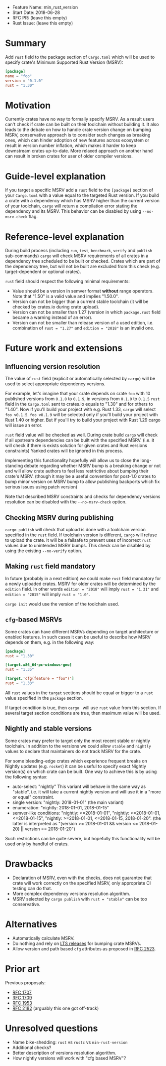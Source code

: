- Feature Name: min_rust_version
- Start Date: 2018-06-28
- RFC PR: (leave this empty)
- Rust Issue: (leave this empty)

# Summary
[summary]: #summary

Add `rust` field to the package section of `Cargo.toml` which will be used to
specify crate's Minimum Supported Rust Version (MSRV):
```toml
[package]
name = "foo"
version = "0.1.0"
rust = "1.30"
```

# Motivation
[motivation]: #motivation

Currently crates have no way to formally specify MSRV. As a result users can't
check if crate can be built on their toolchain without building it. It also
leads to the debate on how to handle crate version change on bumping MSRV,
conservative approach is to consider such changes as breaking ones, which can
hinder adoption of new features across ecosystem or result in version number
inflation, which makes it harder to keep downstream crates up-to-date. More
relaxed approach on another hand can result in broken crates for user of older
compiler versions.

# Guide-level explanation
[guide-level-explanation]: #guide-level-explanation

If you target a specific MSRV add a `rust` field to the `[package]` section of
your `Cargo.toml` with a value equal to the targeted Rust version. If you build
a crate with a dependency which has MSRV higher than the current version of your
toolchain, `cargo` will return a compilation error stating the dependency and
its MSRV. This behavior can be disabled by using `--no-msrv-check` flag.

# Reference-level explanation
[reference-level-explanation]: #reference-level-explanation

During build process (including `run`, `test`, `benchmark`, `verify` and `publish`
sub-commands) `cargo` will check MSRV requirements of all crates in a dependency
tree scheduled to be built or checked. Crates which are part of the dependency
tree, but will not be built are excluded from this check (e.g. target-dependent
or optional crates).

`rust` field should respect the following minimal requirements:
- Value should be a version in semver format **without** range operators. Note
that "1.50" is a valid value and implies "1.50.0".
- Version can not be bigger than a current stable toolchain (it will be checked
by crates.io during crate upload).
- Version can not be smaller than 1.27 (version in which  `package.rust` field
became a warning instead of an error).
- Version can not be smaller than release version of a used edition, i.e.
combination of `rust = "1.27"` and `edition = "2018"` is an invalid one.

# Future work and extensions
[future-work]: #future-work

## Influencing version resolution

The value of `rust` field (explicit or automatically selected by `cargo`) will
be used to select appropriate dependency versions.

For example, let's imagine that your crate depends on crate `foo` with 10 published
versions from `0.1.0` to `0.1.9`, in versions from `0.1.0` to `0.1.5` `rust`
field in the `Cargo.toml` sent to crates.io equals to "1.30" and for others to
"1.40". Now if you'll build your project with e.g. Rust 1.33, `cargo` will select
`foo v0.1.5`. `foo v0.1.9` will be selected only if you'll build your project with
Rust 1.40 or higher. But if you'll try to build your project with Rust 1.29 cargo
will issue an error.

`rust` field value will be checked as well. During crate build `cargo` will check
if all upstream dependencies can be built with the specified MSRV. (i.e. it will
check if there is exists solution for given crates and Rust versions constraints)
Yanked crates will be ignored in this process.

Implementing this functionality hopefully will allow us to close the long-standing
debate regarding whether MSRV bump is a breaking change or not and will allow
crate authors to feel less restrictive about bumping their crate's MSRV. (though
it may be a useful convention for post-1.0 crates to bump minor version on MSRV
bump to allow publishing backports which fix serious issues using patch version)

Note that described MSRV constraints and checks for dependency versions resolution
can be disabled with the `--no-msrv-check` option.

## Checking MSRV during publishing

`cargo publish` will check that upload is done with a toolchain version specified
in the `rust` field. If toolchain version is different, `cargo` will refuse to
upload the crate. It will be a failsafe to prevent uses of incorrect `rust` values
due to unintended MSRV bumps. This check can be disabled by using the existing
`--no-verify` option.

## Making `rust` field mandatory

In future (probably in a next edition) we could make `rust` field mandatory for
a newly uploaded crates. MSRV for older crates will be determined by the `edition`
field. In other words `edition = "2018"` will imply `rust = "1.31"` and
`edition = "2015"` will imply `rust = "1.0"`.

`cargo init` would use the version of the toolchain used.

## `cfg`-based MSRVs

Some crates can have different MSRVs depending on target architecture or enabled
features. In such cases it can be useful to describe how MSRV depends on them,
e.g. in the following way:
```toml
[package]
rust = "1.30"

[target.x86_64-pc-windows-gnu]
rust = "1.35"

[target.'cfg(feature = "foo")']
rust = "1.33"
```

All `rust` values in the `target` sections should be equal or bigger to a `rust` value
specified in the `package` section.

If target condition is true, then `cargo ` will use `rust` value from this section.
If several target section conditions are true, then maximum value will be used.

## Nightly and stable versions

Some crates may prefer to target only the most recent stable or nightly toolchain.
In addition to the versions we could allow `stable` and `nightly` values to declare
that maintainers do not track MSRV for the crate.

For some bleeding-edge crates which experience frequent breaks on Nightly updates
(e.g. `rocket`) it can be useful to specify exact Nightly version(s) on which
crate can be built. One way to achieve this is by using the following syntax:
- auto-select: "nightly" This variant will behave in the same way as "stable", i.e.
it will take a current nightly version and will use it in a "more or equal" constraint.
- single version: "nightly: 2018-01-01" (the main variant)
- enumeration: "nightly: 2018-01-01, 2018-01-15"
- semver-like conditions: "nightly: >=2018-01-01", "nightly: >=2018-01-01, <=2018-01-15",
"nightly: >=2018-01-01, <=2018-01-15, 2018-01-20". (the latter is interpreted as
"(version >= 2018-01-01 && version <= 2018-01-20) || version == 2018-01-20")

Such restrictions can be quite severe, but hopefully this functionality will be
used only by handful of crates.

# Drawbacks
[drawbacks]: #drawbacks

- Declaration of MSRV, even with the checks, does not guarantee that crate
will work correctly on the specified MSRV, only appropriate CI testing can do that.
- More complex dependency versions resolution algorithm.
- MSRV selected by `cargo publish` with `rust = "stable"` can be too
conservative.

# Alternatives
[alternatives]: #alternatives

- Automatically calculate MSRV.
- Do nothing and rely on [LTS releases](https://github.com/rust-lang/rfcs/pull/2483)
for bumping crate MSRVs.
- Allow version and path based `cfg` attributes as proposed in [RFC 2523](https://github.com/rust-lang/rfcs/pull/2523).

# Prior art
[prior-art]: #prior-art

Previous proposals:
- [RFC 1707](https://github.com/rust-lang/rfcs/pull/1707)
- [RFC 1709](https://github.com/rust-lang/rfcs/pull/1709)
- [RFC 1953](https://github.com/rust-lang/rfcs/pull/1953)
- [RFC 2182](https://github.com/rust-lang/rfcs/pull/2182) (arguably this one got off-track)

# Unresolved questions
[unresolved]: #unresolved-questions

- Name bike-shedding: `rust` vs `rustc` vs `min-rust-version`
- Additional checks?
- Better description of versions resolution algorithm.
- How nightly versions will work with "cfg based MSRV"?
